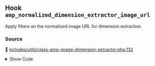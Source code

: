 ## Hook `amp_normalized_dimension_extractor_image_url`


Apply filters on the normalized image URL for dimension extraction.

### Source

:link: [includes/utils/class-amp-image-dimension-extractor.php:132](../../includes/utils/class-amp-image-dimension-extractor.php#L132)

<details>
<summary>Show Code</summary>

```php
$normalized_url = apply_filters( 'amp_normalized_dimension_extractor_image_url', $normalized_url, $url );
```

</details>
